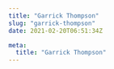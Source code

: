 ```yaml
---
title: "Garrick Thompson"
slug: "garrick-thompson"
date: 2021-02-20T06:51:34Z

meta:
  title: "Garrick Thompson"
---
```


